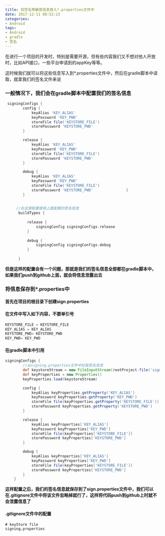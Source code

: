 ```yaml
---
title: 将签名等敏感信息放入*.properties文件中
date: 2017-12-11 08:52:23
categories:
- Android
tags: 
- Android
- gradle
- 签名
---
```

在进行一个项目的开发时，特别是需要开源，但有些内容我们又不想对他人开放时，比如API接口，一些平台申请到的appKey等等。  

这时候我们就可以将这些信息写入到*.properties文件中，然后在gradle脚本中读取，就拿我们的签名文件来说  

### 一般情况下，我们会在gradle脚本中配置我们的签名信息
```groovy
 signingConfigs {
        config {
            keyAlias 'KEY_ALIAS'
            keyPassword 'KEY_PWD'
            storeFile file('KEYSTORE_FILE')
            storePassword 'KEYSTORE_PWD'
        }

        release {
            keyAlias 'KEY_ALIAS'
            keyPassword 'KEY_PWD'
            storeFile file('KEYSTORE_FILE')
            storePassword 'KEYSTORE_PWD'  
        }

        debug {
            keyAlias 'KEY_ALIAS'
            keyPassword 'KEY_PWD'
            storeFile file('KEYSTORE_FILE')
            storePassword 'KEYSTORE_PWD'               }
        }
        
        
     //在这里配置使用上面配置的签名信息
      buildTypes {
  
          release {
              signingConfig signingConfigs.release
          }
  
          debug {
              signingConfig signingConfigs.debug
          }
  
      }
```
**但是这样的配置会有一个问题，那就是我们的签名信息全部都在gradle脚本中，如果我们push到github上面，就会将信息泄露出去**  
  
### 将信息保存到*.properties中  

#### 首先在项目的根目录下创建sign.properties 

#### 在文件中写入如下内容，不要单引号

```groovy
KEYSTORE_FILE = KEYSTORE_FILE
KEY_ALIAS = KEY_ALIAS
KEYSTORE_PWD= KEYSTORE_PWD
KEY_PWD= KEY_PWD
``` 

#### 在gradle脚本中引用

```groovy
signingConfigs {
        //从signing.properties文件中拉取签名信息
        def keystoreStream = new FileInputStream(rootProject.file('signing.properties'))
        def keyProperties = new Properties()
        keyProperties.load(keystoreStream)

        config {
            keyAlias keyProperties.getProperty('KEY_ALIAS')
            keyPassword keyProperties.getProperty('KEY_PWD')
            storeFile file(keyProperties.getProperty('KEYSTORE_FILE'))
            storePassword keyProperties.getProperty('KEYSTORE_PWD')
        }

        release {
            keyAlias keyProperties['KEY_ALIAS']
            keyPassword keyProperties['KEY_PWD']
            storeFile file(keyProperties['KEYSTORE_FILE'])
            storePassword keyProperties['KEYSTORE_PWD']
        }

        debug {
            keyAlias keyProperties['KEY_ALIAS']
            keyPassword keyProperties['KEY_PWD']
            storeFile file(keyProperties['KEYSTORE_FILE'])
            storePassword keyProperties['KEYSTORE_PWD']
        }
    }
```

**这样配置之后，我们的签名信息就保存到了sign.properties文件中，我们可以在.gitignore文件中将该文件忽略掉就行了，这样将代码push到github上时就不会泄露信息了**  

#### .gitignore文件中的配置
```
# keyStore file
signing.properties
```
